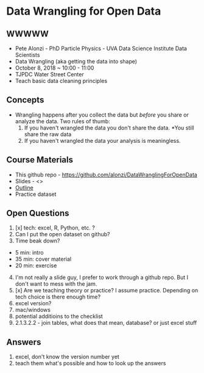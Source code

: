 # Data Wrangling for Open Data

## WWWWW
* Pete Alonzi - PhD Particle Physics - UVA Data Science Institute Data Scientists
* Data Wrangling (aka getting the data into shape)
* October 8, 2018 ~ 10:00 - 11:00
* TJPDC Water Street Center
* Teach basic data cleaning principles

## Concepts
* Wrangling happens after you collect the data but *before* you share or analyze the data. Two rules of thumb:
  1. If you haven't wrangled the data you don't share the data. *You still share the raw data
  2. If you haven't wrangled the data your analysis is meaningless.

## Course Materials
* This github repo - https://github.com/alonzi/DataWranglingForOpenData
* Slides - <<link>>
* [Outline](https://github.com/alonzi/DataWranglingForOpenData/blob/master/ExploratoryDataAnalysis.md)
* Practice dataset

## Open Questions
1. [x] tech: excel, R, Python, etc. ?
2. Can I put the open dataset on github?
3. Time beak down?
  * 5 min: intro
  * 35 min: cover material
  * 20 min: exercise
4. I'm not really a slide guy, I prefer to work through a github repo. But I don't want to mess with the jam.
5. [x] Are we teaching theory or practice? I assume practice. Depending on tech choice is there enough time?
6. excel version?
7. mac/windows
8. potential additioins to the checklist
9. 2.1.3.2.2 - join tables, what does that mean, database? or just excel stuff

## Answers
1. excel, don't know the version number yet
5. teach them what's possible and how to look up the answers
